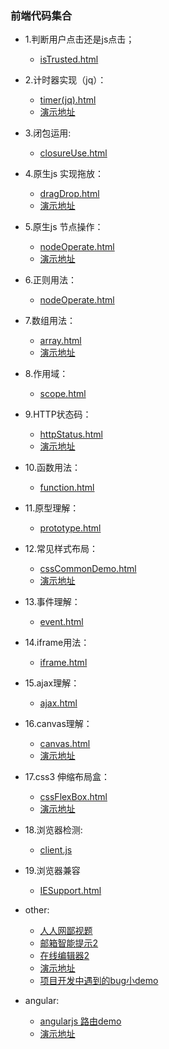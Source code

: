 ### 前端代码集合

* 1.判断用户点击还是js点击；
  * [isTrusted.html](https://github.com/wteam-xq/testDemo/blob/master/isTrusted.html)

* 2.计时器实现（jq）：
  * [timer(jq).html](https://github.com/wteam-xq/testDemo/blob/master/timer(jq).html)
  * [演示地址](http://wteamxq.com/testDemo/timer(jq).html)

* 3.闭包运用:
  * [closureUse.html](https://github.com/wteam-xq/testDemo/blob/master/closureUse.html)

* 4.原生js 实现拖放：
  * [dragDrop.html](https://github.com/wteam-xq/testDemo/blob/master/dragDrop.html)
  * [演示地址](http://wteamxq.com/testDemo/dragDrop.html)

* 5.原生js 节点操作：
  * [nodeOperate.html](https://github.com/wteam-xq/testDemo/blob/master/nodeOperate.html)
  * [演示地址](http://wteamxq.com/testDemo/nodeOperate.html) 

* 6.正则用法：
  * [nodeOperate.html](https://github.com/wteam-xq/testDemo/blob/master/regexp.html)

* 7.数组用法：
  * [array.html](https://github.com/wteam-xq/testDemo/blob/master/array.html)
  * [演示地址](http://wteamxq.com/testDemo/array.html)

* 8.作用域：
  * [scope.html](https://github.com/wteam-xq/testDemo/blob/master/scope.html)

* 9.HTTP状态码：
  * [httpStatus.html](https://github.com/wteam-xq/testDemo/blob/master/httpStatus.html)
  * [演示地址](http://wteamxq.com/testDemo/httpStatus.html) 

* 10.函数用法：
  * [function.html](https://github.com/wteam-xq/testDemo/blob/master/function.html)

* 11.原型理解：
  * [prototype.html](https://github.com/wteam-xq/testDemo/blob/master/prototype.html)

* 12.常见样式布局：
  * [cssCommonDemo.html](https://github.com/wteam-xq/testDemo/blob/master/cssCommonDemo.html)
  * [演示地址](http://wteamxq.com/testDemo/cssCommonDemo.html)

* 13.事件理解：
  * [event.html](https://github.com/wteam-xq/testDemo/blob/master/event.html)

* 14.iframe用法：
  * [iframe.html](https://github.com/wteam-xq/testDemo/blob/master/iframe.html)

* 15.ajax理解：
  * [ajax.html](https://github.com/wteam-xq/testDemo/blob/master/ajax.html)

* 16.canvas理解：
  * [canvas.html](https://github.com/wteam-xq/testDemo/blob/master/canvas.html)
  * [演示地址](http://wteamxq.com/testDemo/canvas.html)

* 17.css3 伸缩布局盒：
  * [cssFlexBox.html](https://github.com/wteam-xq/testDemo/blob/master/cssFlexBox.html)
  * [演示地址](http://wteamxq.com/testDemo/cssFlexBox.html)

* 18.浏览器检测:
  * [client.js](https://github.com/wteam-xq/testDemo/blob/master/client.js)

* 19.浏览器兼容
  * [IESupport.html](https://github.com/wteam-xq/testDemo/blob/master/IESupport.html)

* other:
  * [人人网鄙视题](https://github.com/wteam-xq/testDemo/blob/master/others/renrenTest.html)
  * [邮箱智能提示2](https://github.com/wteam-xq/testDemo/blob/master/others/zxxAutoComplete.html)
  * [在线编辑器2](https://github.com/wteam-xq/testDemo/blob/master/others/mditorDemo.html)
  * [演示地址](http://wteamxq.com/testDemo/others/renrenTest.html)
  * [项目开发中遇到的bug小demo](https://github.com/wteam-xq/testDemo/blob/master/challenge_case)
* angular:
  * [angularjs 路由demo](https://github.com/wteam-xq/testDemo/blob/master/angular/angularRoute.html)
  * [演示地址](http://wteamxq.com/testDemo/angular/angularRoute.html)